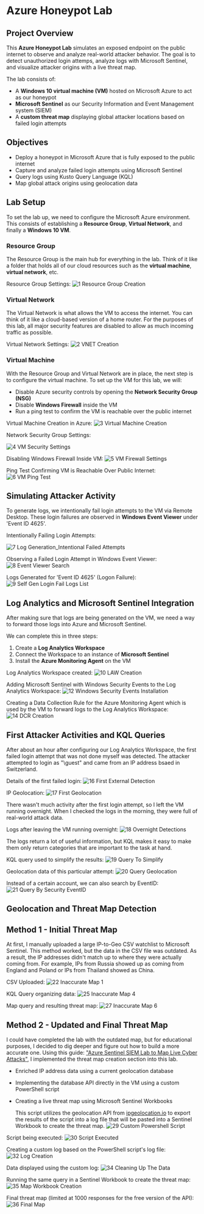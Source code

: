 # Azure Honeypot Lab

## Project Overview
This **Azure Honeypot Lab** simulates an exposed endpoint on the public internet to observe and analyze real-world attacker behavior. The goal is to detect unauthorized login attemps, analyze logs with Microsoft Sentinel, and visualize attacker origins with a live threat map.

The lab consists of:
- A **Windows 10 virtual machine (VM)** hosted on Microsoft Azure to act as our honeypot
- **Microsoft Sentinel** as our Security Information and Event Management system (SIEM)
- A **custom threat map** displaying global attacker locations based on failed login attempts

## Objectives
- Deploy a honeypot in Microsoft Azure that is fully exposed to the public internet
- Capture and analyze failed login attempts using Microsoft Sentinel
- Query logs using Kusto Query Language (KQL)
- Map global attack origins using geolocation data

## Lab Setup
To set the lab up, we need to configure the Microsoft Azure environment. This consists of establishing a **Resource Group**, **Virtual Network**, and finally a **Windows 10 VM**.

### Resource Group
The Resource Group is the main hub for everything in the lab. Think of it like a folder that holds all of our cloud resources such as the **virtual machine**, **virtual network**, etc.

Resource Group Settings: ![1  Resource Group Creation](https://github.com/user-attachments/assets/c04b2300-751d-4509-a75b-154147a5776c)

### Virtual Network
The Virtual Network is what allows the VM to access the internet. You can think of it like a cloud-based version of a home router. For the purposes of this lab, all major security features are disabled to allow as much incoming traffic as possible.

Virtual Network Settings: ![2  VNET Creation](https://github.com/user-attachments/assets/d285f32d-87b7-4a86-ad31-c1c47475a435)

### Virtual Machine
With the Resource Group and Virtual Network are in place, the next step is to configure the virtual machine. To set up the VM for this lab, we will:
- Disable Azure security controls by opening the **Network Security Group (NSG)**
- Disable **Windows Firewall** inside the VM
- Run a ping test to confirm the VM is reachable over the public internet

Virtual Machine Creation in Azure: ![3  Virtual Machine Creation](https://github.com/user-attachments/assets/5571c25f-6d9d-428d-8b15-f643dbb064f3)

Network Security Group Settings:

![4  VM Security Settings](https://github.com/user-attachments/assets/1d2dc050-b94f-4b7c-a0ad-f63b1cb144f4)

Disabling Windows Firewall Inside VM: ![5  VM Firewall Settings](https://github.com/user-attachments/assets/33ecf8a3-d6ee-4b1e-ac0e-413638f00ded)

Ping Test Confirming VM is Reachable Over Public Internet: ![6  VM Ping Test](https://github.com/user-attachments/assets/0dfe18cd-2952-4175-ae9f-debc1a4e09c5)

## Simulating Attacker Activity
To generate logs, we intentionally fail login attempts to the VM via Remote Desktop. These login failures are observed in **Windows Event Viewer** under 'Event ID 4625'.

Intentionally Failing Login Attempts: 

![7  Log Generation_Intentional Failed Attempts](https://github.com/user-attachments/assets/efbbe03a-5180-47f7-9243-ab3c624d456f)

Observing a Failed Login Attempt in Windows Event Viewer: ![8  Event Viewer Search](https://github.com/user-attachments/assets/d0d71ee2-3555-48c6-ae5e-67ca97cd34e5)

Logs Generated for 'Event ID 4625' (Logon Failure): ![9  Self Gen Login Fail Logs List](https://github.com/user-attachments/assets/04e03825-768a-4e68-b32d-20c11a19d814)

## Log Analytics and Microsoft Sentinel Integration
After making sure that logs are being generated on the VM, we need a way to forward those logs into Azure and Microsoft Sentinel.

We can complete this in three steps:
1. Create a **Log Analytics Workspace**
2. Connect the Workspace to an instance of **Microsoft Sentinel**
3. Install the **Azure Monitoring Agent** on the VM

Log Analytics Workspace created: ![10  LAW Creation](https://github.com/user-attachments/assets/cbd817ba-4c65-434d-8fc4-e5251b0b22a9)

Adding Microsoft Sentinel with Windows Security Events to the Log Analytics Workspace: ![12  Windows Security Events Installation](https://github.com/user-attachments/assets/ef22bbde-e82e-4e52-99e5-968af362449b)

Creating a Data Collection Rule for the Azure Monitoring Agent which is used by the VM to forward logs to the Log Analytics Workspace: ![14  DCR Creation](https://github.com/user-attachments/assets/d1a0edf9-8e07-48d4-98c5-974e9e242b6c)

## First Attacker Activities and KQL Queries
After about an hour after configuring our Log Analytics Workspace, the first failed login attempt that was not done myself was detected. The attacker attempted to login as "\guest" and came from an IP address bsaed in Switzerland.

Details of the first failed login: ![16  First External Detection](https://github.com/user-attachments/assets/1e3216fc-b67c-49ba-b2b6-2891eda72efb)

IP Geolocation: ![17  First Geolocation](https://github.com/user-attachments/assets/8f463558-441b-481c-963b-d1ed49159365)

There wasn't much activity after the first login attempt, so I left the VM running overnight. When I checked the logs in the morning, they were full of real-world attack data.

Logs after leaving the VM running overnight: ![18  Overnight Detections](https://github.com/user-attachments/assets/e6f36690-d09c-4df8-8c4b-7b89558bad38)

The logs return a lot of useful information, but KQL makes it easy to make them only return categories that are important to the task at hand.

KQL query used to simplify the results: ![19  Query To Simplify](https://github.com/user-attachments/assets/08096394-8f9c-4b75-a79c-3f948c1b0657)

Geolocation data of this particular attempt: ![20  Query Geolocation](https://github.com/user-attachments/assets/509af239-33c0-4986-afd2-6dca671641e2)

Instead of a certain account, we can also search by EventID: ![21  Query By Security EventID](https://github.com/user-attachments/assets/0630b435-59b1-4bac-87c1-9ce8d45f914b)

## Geolocation and Threat Map Detection

## Method 1 - Initial Threat Map
At first, I manually uploaded a large IP-to-Geo CSV watchlist to Microsoft Sentinel. This method worked, but the data in the CSV file was outdated. As a result, the IP addresses didn't match up to where they were actually coming from. For example, IPs from Russia showed up as coming from England and Poland or IPs from Thailand showed as China.

CSV Uploaded: ![22  Inaccurate Map 1](https://github.com/user-attachments/assets/487dbc7a-9f0e-4055-b879-ed7c966cfc76)

KQL Query organizing data: ![25  Inaccurate Map 4](https://github.com/user-attachments/assets/9d8b60f0-d76f-4b65-9441-57a75b100626)

Map query and resulting threat map: ![27  Inaccurate Map 6](https://github.com/user-attachments/assets/af337abc-0664-4e38-ab89-eb5811c16b13)

## Method 2 - Updated and Final Threat Map
I could have completed the lab with the outdated map, but for educational purposes, I decided to dig deeper and figure out how to build a more accurate one. Using this guide: ["Azure Sentinel SIEM Lab to Map Live Cyber Attacks"](https://medium.com/@mxyiwa/azure-sentinel-siem-lab-to-map-live-cyber-attacks-d74c2426d59b), I implemented the threat map creation section into this lab.
- Enriched IP address data using a current geolocation database
- Implementing the database API directly in the VM using a custom PowerShell script
- Creating a live threat map using Microsoft Sentinel Workbooks

  This script utilizes the geolocation API from [ipgeolocation.io](https://ipgeolocation.io) to export the results of the script into a log file that will be pasted into a Sentinel Workbook to create the threat map.
  ![29  Custom Powershell Script](https://github.com/user-attachments/assets/52cf35eb-d517-4a9c-9042-1069783aecd9)

Script being executed: ![30  Script Executed](https://github.com/user-attachments/assets/45a37f47-70fc-464a-80c6-5aefa38e3fb0)

Creating a custom log based on the PowerShell script's log file: ![32  Log Creation](https://github.com/user-attachments/assets/0ada6a65-762b-429e-b45a-d1b6623cab8c)

Data displayed using the custom log: ![34  Cleaning Up The Data](https://github.com/user-attachments/assets/638fc67b-9029-4c70-8bf5-57b3ca7ba876)

Running the same query in a Sentinel Workbook to create the threat map:![35  Map Workbook Creation](https://github.com/user-attachments/assets/632cd94a-54c0-40bf-a376-56e8e0fee4fe)

Final threat map (limited at 1000 responses for the free version of the API): ![36  Final Map](https://github.com/user-attachments/assets/211fd480-2a57-4f76-b705-a4f6573edf39)

